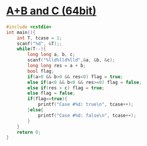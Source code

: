 # [A+B and C (64bit)](https://pintia.cn/problem-sets/994805342720868352/problems/994805406352654336)

```c++
#include <cstdio>
int main(){
    int T, tcase = 1;
    scanf("%d", &T);;
    while(T--){
        long long a, b, c;
        scanf("%lld%lld%lld",&a, &b, &c);
        long long res = a + b;
        bool flag;
        if(a>0 && b>0 && res<0) flag = true;
        else if(a<0 && b<0 && res>=0) flag = false;
        else if(res > c) flag = true;
        else flag = false;
        if(flag==true){
            printf("Case #%d: true\n", tcase++);
        }else{
            printf("Case #%d: false\n", tcase++);
        }
    }
    return 0;
}
```

